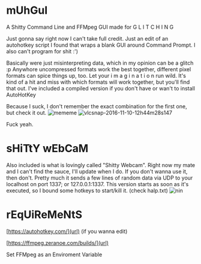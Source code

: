 # mUhGuI
A Shitty Command Line and FFMpeg GUI made for 
G L I T C H I N G

Just gonna say right now I can't take full credit. Just an edit of an autohotkey script I found that wraps a blank GUI around Command Prompt. I also can't program for shit :')

Basically were just misinterpreting data, which in my opinion can be a glitch :p
Anywhore uncompressed formats work the best together, different pixel formats can spice things up, too.
Let your i m a g i n a t i o n run wild.
It's kind of a hit and miss with which formats will work together, but you'll find that out.
I've included a compiled version if you don't have or wan't to install AutoHotKey


Because I suck, I don't remember the exact combination for the first one, but check it out.
![mememe](https://cloud.githubusercontent.com/assets/17163949/24837114/1127d566-1cea-11e7-843c-96d914227436.png)
![vlcsnap-2016-11-10-12h44m28s147](https://cloud.githubusercontent.com/assets/17163949/24837207/d11a6c70-1ceb-11e7-8108-99fc56e43776.png)

Fuck yeah.

# sHiTtY wEbCaM
Also included is what is lovingly called "Shitty Webcam".
Right now my mate and I can't find the sauce, I'll update when I do. If you don't wanna use it, then don't. 
Pretty much it sends a few lines of random data via UDP to your localhost on port 1337; or 127.0.0.1:1337. 
This version starts as soon as it's executed, so I bound some hotkeys to start/kill it. (check halp.txt)
![nin](https://cloud.githubusercontent.com/assets/17163949/24837321/fe5fe658-1cee-11e7-9d92-4cc19cf1fa25.gif)

# rEqUiReMeNtS
[https://autohotkey.com/](url) (if you wanna edit)

[https://ffmpeg.zeranoe.com/builds/](url)

Set FFMpeg as an Enviroment Variable

